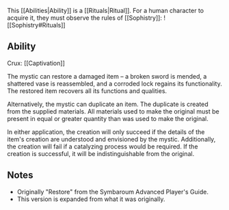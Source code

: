 This [[Abilities|Ability]] is a [[Rituals|Ritual]]. For a human character to acquire it, they must observe the rules of [[Sophistry]]:
![[Sophistry#Rituals]]
## Ability
Crux: [[Captivation]]

The mystic can restore a damaged item – a broken sword is mended, a shattered vase is reassembled, and a corroded lock regains its functionality. The restored item recovers all its functions and qualities.

Alternatively, the mystic can duplicate an item. The duplicate is created from the supplied materials. All materials used to make the original must be present in equal or greater quantity than was used to make the original.

In either application, the creation will only succeed if the details of the item's creation are understood and envisioned by the mystic. Additionally, the creation will fail if a catalyzing process would be required. If the creation is successful, it will be indistinguishable from the original.
## Notes
* Originally "Restore" from the Symbaroum Advanced Player's Guide.
* This version is expanded from what it was originally.